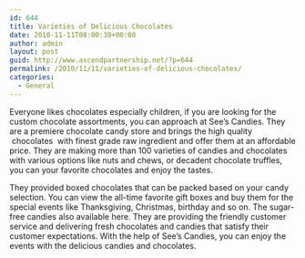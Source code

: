 ```yaml
---
id: 644
title: Varieties of Delicious Chocolates
date: 2010-11-11T08:00:39+00:00
author: admin
layout: post
guid: http://www.ascendpartnership.net/?p=644
permalink: /2010/11/11/varieties-of-delicious-chocolates/
categories:
  - General
---
```

Everyone likes chocolates especially children, if you are looking for the custom chocolate assortments, you can approach at See&#8217;s Candies. They are a premiere chocolate candy store and brings the high quality &nbsp;chocolates&nbsp; with finest grade raw ingredient and offer them at an affordable price. They are making more than 100 varieties of candies and chocolates with various options like nuts and chews, or decadent chocolate truffles, you can your favorite chocolates and enjoy the tastes.

They provided boxed chocolates that can be packed based on your candy selection. You can view the all-time favorite gift boxes and buy them for the special events like Thanksgiving, Christmas, birthday and so on. The sugar-free candies also available here. They are providing the friendly customer service and delivering fresh chocolates and candies that satisfy their customer expectations. With the help of See&#8217;s Candies, you can enjoy the events with the delicious candies and chocolates.
